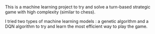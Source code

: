 This is a machine learning project to try and solve a turn-based strategic game with high complexity (similar to chess).

I tried two types of machine learning models : a genetic algorithm and a DQN algorithm to try and learn the most efficient way to play the game.
